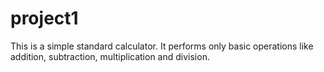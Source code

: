 # project1

This is a simple standard calculator. It performs only basic operations like addition, subtraction, multiplication and division.
